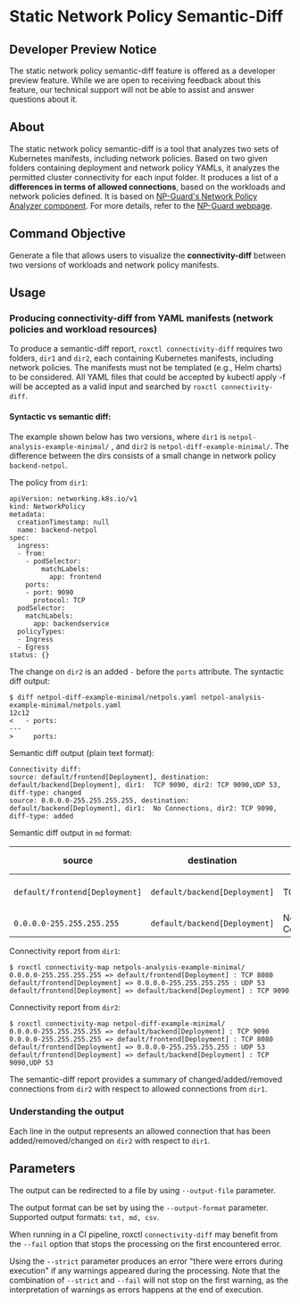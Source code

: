 # Static Network Policy Semantic-Diff

## Developer Preview Notice
The static network policy semantic-diff feature is offered as a developer preview feature.
While we are open to receiving feedback about this feature, our technical support will not be able to assist and answer questions about it.

## About

The static network policy semantic-diff is a tool that analyzes two sets of Kubernetes manifests, including network policies.
Based on two given folders containing deployment and network policy YAMLs, it analyzes the permitted cluster connectivity for each input folder.
It produces a list of a **differences in terms of allowed connections**, based on the workloads and network policies defined.
It is based on [NP-Guard's Network Policy Analyzer component](https://github.com/np-guard/netpol-analyzer). For more details, refer to the [NP-Guard webpage](https://np-guard.github.io/).


## Command Objective

Generate a file that allows users to visualize the **connectivity-diff** between two versions of workloads and network policy manifests. 

## Usage

### Producing connectivity-diff from YAML manifests (network policies and workload resources)

To produce a semantic-diff report, `roxctl connectivity-diff` requires two folders, `dir1` and `dir2`, each containing Kubernetes manifests, including network policies.
The manifests must not be templated (e.g., Helm charts) to be considered. All YAML files that could be accepted by kubectl apply -f will be accepted as a valid input and searched by `roxctl connectivity-diff`.




#### Syntactic vs semantic diff: 

The example shown below has two versions, where `dir1` is `netpol-analysis-example-minimal/` , and `dir2` is  `netpol-diff-example-minimal/`.
The difference between the dirs consists of a small change in network policy `backend-netpol`.

The policy from `dir1`:

```
apiVersion: networking.k8s.io/v1
kind: NetworkPolicy
metadata:
  creationTimestamp: null
  name: backend-netpol
spec:
  ingress:
  - from:
    - podSelector:
        matchLabels:
          app: frontend
    ports:
    - port: 9090
      protocol: TCP
  podSelector:
    matchLabels:
      app: backendservice
  policyTypes:
  - Ingress
  - Egress
status: {}

```

The change on `dir2` is an added `-` before the `ports` attribute. The syntactic diff output:
```
$ diff netpol-diff-example-minimal/netpols.yaml netpol-analysis-example-minimal/netpols.yaml
12c12
<   - ports:
---
>     ports:
```

Semantic diff output (plain text format):

```
Connectivity diff:
source: default/frontend[Deployment], destination: default/backend[Deployment], dir1:  TCP 9090, dir2: TCP 9090,UDP 53, diff-type: changed
source: 0.0.0.0-255.255.255.255, destination: default/backend[Deployment], dir1:  No Connections, dir2: TCP 9090, diff-type: added
```

Semantic diff output in `md` format:

| source | destination | dir1 | dir2 | diff-type |
|--------|-------------|------|------|-----------|
| `default/frontend[Deployment]` | `default/backend[Deployment]` | TCP 9090 | TCP 9090,UDP 53 | changed |
| `0.0.0.0-255.255.255.255` | `default/backend[Deployment]` | No Connections | TCP 9090 | added |


Connectivity report from `dir1`:
```
$ roxctl connectivity-map netpols-analysis-example-minimal/
0.0.0.0-255.255.255.255 => default/frontend[Deployment] : TCP 8080
default/frontend[Deployment] => 0.0.0.0-255.255.255.255 : UDP 53
default/frontend[Deployment] => default/backend[Deployment] : TCP 9090
```

Connectivity report from `dir2`:
```
$ roxctl connectivity-map netpol-diff-example-minimal/
0.0.0.0-255.255.255.255 => default/backend[Deployment] : TCP 9090
0.0.0.0-255.255.255.255 => default/frontend[Deployment] : TCP 8080
default/frontend[Deployment] => 0.0.0.0-255.255.255.255 : UDP 53
default/frontend[Deployment] => default/backend[Deployment] : TCP 9090,UDP 53
```

The semantic-diff report provides a summary of changed/added/removed connections from `dir2` with respect to allowed connections from `dir1`.


### Understanding the output
Each line in the output represents an allowed connection that has been added/removed/changed on `dir2` with respect to `dir1`. 

## Parameters

The output can be redirected to a file by using `--output-file` parameter.

The output format can be set by using the `--output-format` parameter. Supported output formats: `txt, md, csv`. 

When running in a CI pipeline, roxctl `connectivity-diff` may benefit from the `--fail` option that stops the processing on the first encountered error.

Using the `--strict` parameter produces an error "there were errors during execution" if any warnings appeared during the processing. Note that the combination of `--strict` and `--fail` will not stop on the first warning, as the interpretation of warnings as errors happens at the end of execution.


